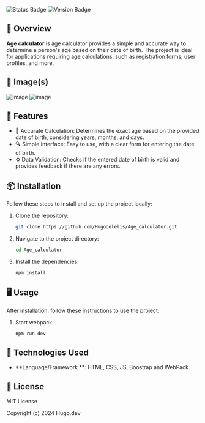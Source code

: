 ![Status Badge](https://img.shields.io/badge/status-invative-red)
![Version Badge](https://img.shields.io/badge/version-1.0.0-blue)

## 📖 Overview

**Age calculator** is age calculator provides a simple and accurate way to determine a person's age based on their date of birth. The project is ideal for applications requiring age calculations, such as registration forms, user profiles, and more.
## 📸 Image(s)
![image](https://github.com/user-attachments/assets/546daefc-d9d8-4126-9e9a-a832fc271983)
![image](https://github.com/user-attachments/assets/eab7dd15-a74d-4f7b-8b8d-930435719ef3)


## 🚀 Features

- 🌟 Accurate Calculation: Determines the exact age based on the provided date of birth, considering years, months, and days.
- 🔍 Simple Interface: Easy to use, with a clear form for entering the date of birth.
- ⚙️ Data Validation: Checks if the entered date of birth is valid and provides feedback if there are any errors.

## 📦 Installation

Follow these steps to install and set up the project locally:

1. Clone the repository:
    ```bash
    git clone https://github.com/Hugodelelis/Age_calculator.git
    ```
2. Navigate to the project directory:
    ```bash
    cd Age_calculator
    ```
3. Install the dependencies:
    ```bash
    npm install
    ```

## 🖥️ Usage

After installation, follow these instructions to use the project:

1. Start webpack:
    ```bash
    npm run dev
    ```

## 🔧 Technologies Used

- **Language/Framework **: HTML, CSS, JS, Boostrap and WebPack.

## 📜 License
MIT License

Copyright (c) 2024 Hugo.dev
